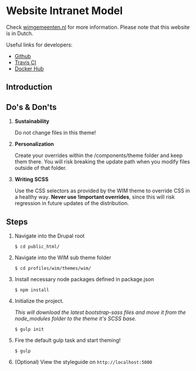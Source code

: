 # Website Intranet Model #
Check [wimgemeenten.nl](http://www.wimgemeenten.nl) for more information. Please note that this website is in Dutch.

Useful links for developers:
- [Github](https://github.com/WebsiteIntranetModel/wim)
- [Travis CI](https://travis-ci.org/WebsiteIntranetModel/wim/builds)
- [Docker Hub](https://hub.docker.com/r/goalgorilla/wim/builds/)

## Introduction ##


## Do's & Don'ts ##
1.  **Sustainability**

    Do not change files in this theme!

2.  **Personalization**

    Create your overrides within the /components/theme folder and keep them there. You will risk breaking the update path when you modify files outside of that folder. 

3.  **Writing SCSS**

    Use the CSS selectors as provided by the WIM theme to override CSS in a healthy way. **Never use !important overrides**, since this will risk regression in future updates of the distribution.


## Steps ##

1.  Navigate into the Drupal root
    ```
    $ cd public_html/
    ```
2.  Navigate into the WIM sub theme folder
    ```
    $ cd profiles/wim/themes/wim/
    ```

3.  Install necessary node packages defined in package.json
    ```
    $ npm install
    ```

4.  Initialize the project.

    *This will download the latest bootstrap-sass files and move it from the node_modules folder to the theme it's SCSS base.*

    ```
    $ gulp init
    ```

5.  Fire the default gulp task and start theming!
    ```
    $ gulp
    ```

6.  (Optional) View the styleguide on `http://localhost:5000`
